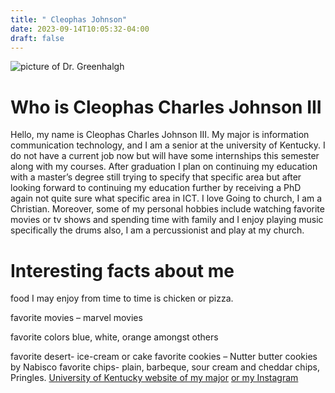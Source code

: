 ```yaml
---
title: " Cleophas Johnson"
date: 2023-09-14T10:05:32-04:00
draft: false
---
```

![picture of Dr. Greenhalgh](https://images.thedirect.com/media/article_big/mcu-watch-order-marvel-studios-first-time_AdioFcp.jpg?imgeng=cmpr_75/)

# Who is Cleophas Charles Johnson III

Hello, my name is Cleophas Charles Johnson III. My major is information communication technology, and I am a senior at the university of Kentucky. I do not have a current job now but will have some internships this semester along with my courses. After graduation I plan on continuing my education with a master’s degree still trying to specify that specific area but after looking forward to continuing my education further by receiving a PhD again not quite sure what specific area in ICT. I love Going to church, I am a Christian. Moreover, some of my personal hobbies include watching favorite movies or tv shows and spending time with family and I enjoy playing music specifically the drums also, I am a percussionist and play at my church.

 

# Interesting facts about me 

food I may enjoy from time to time  is chicken or pizza. 

favorite movies – marvel movies 
 
favorite colors blue, white, orange amongst others 

favorite desert- ice-cream or cake 
favorite cookies – Nutter butter cookies by Nabisco 
favorite chips- plain, barbeque, sour cream and cheddar chips,  Pringles.
[University of Kentucky website of my major](https://cidev.uky.edu/sis/) [or my Instagram](https://www.instagram.com/bigfro_c3/?next=%2F)


 



